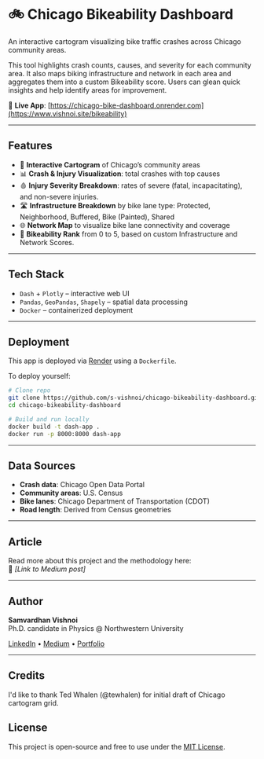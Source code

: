 # 🚲 Chicago Bikeability Dashboard

An interactive cartogram visualizing bike traffic crashes across Chicago community areas.

This tool highlights crash counts, causes, and severity for each community area. It also maps biking infrastructure and network in each area and aggregates them into a custom Bikeability score. Users can glean quick insights and help identify areas for improvement.

🔗 **Live App**: [https://chicago-bike-dashboard.onrender.com](https://www.vishnoi.site/bikeability)

---

 
## Features

- 📍 **Interactive Cartogram** of Chicago’s community areas  
- 📊 **Crash & Injury Visualization**: total crashes with top causes
- 🩸 **Injury Severity Breakdown**: rates of severe (fatal, incapacitating), and non-severe injuries. 
- 🛣️ **Infrastructure Breakdown** by bike lane type: Protected, Neighborhood, Buffered, Bike (Painted), Shared 
- 🌐 **Network Map** to visualize bike lane connectivity and coverage
- 🚴 **Bikeability Rank** from 0 to 5, based on custom Infrastructure and Network Scores.   

---

## Tech Stack

- `Dash` + `Plotly` – interactive web UI
- `Pandas`, `GeoPandas`, `Shapely` – spatial data processing   
- `Docker` – containerized deployment

---

## Deployment

This app is deployed via [Render](https://render.com) using a `Dockerfile`.

To deploy yourself:

```bash
# Clone repo
git clone https://github.com/s-vishnoi/chicago-bikeability-dashboard.git
cd chicago-bikeability-dashboard

# Build and run locally
docker build -t dash-app .
docker run -p 8000:8000 dash-app
```

---

## Data Sources

- **Crash data**: Chicago Open Data Portal  
- **Community areas**: U.S. Census
- **Bike lanes**: Chicago Department of Transportation (CDOT)  
- **Road length**: Derived from Census geometries  

---

## Article

Read more about this project and the methodology here:  
📝 _[Link to Medium post]_

---

## Author

**Samvardhan Vishnoi**  
Ph.D. candidate in Physics @ Northwestern University 


[LinkedIn](https://www.linkedin.com/in/samvardhan-vishnoi) • [Medium](https://medium.com/@s-vishnoi) • [Portfolio](https://www.vishnoi.site)

---

## Credits  
I'd like to thank Ted Whalen (@tewhalen) for initial draft of Chicago cartogram grid. 


## License

This project is open-source and free to use under the [MIT License](LICENSE).
